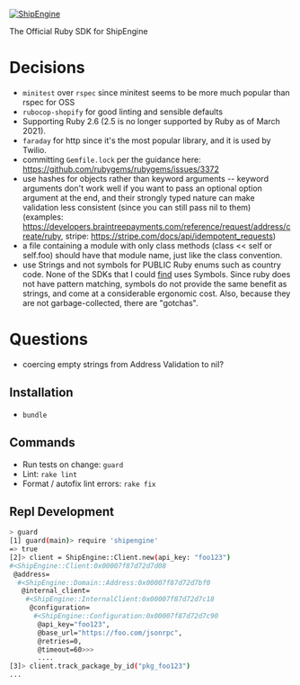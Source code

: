 [![ShipEngine](https://shipengine.github.io/img/shipengine-logo-wide.png)](https://shipengine.com)

The Official Ruby SDK for ShipEngine

# Decisions

- `minitest` over `rspec` since minitest seems to be more much popular than rspec for OSS
- `rubocop-shopify` for good linting and sensible defaults
- Supporting Ruby 2.6 (2.5 is no longer supported by Ruby as of March 2021).
- `faraday` for http since it's the most popular library, and it is used by Twilio.
- committing `Gemfile.lock` per the guidance here: https://github.com/rubygems/rubygems/issues/3372
- use hashes for objects rather than keyword arguments -- keyword arguments don't work well if you want to pass an optional option argument at the end, and their strongly typed nature can make validation less consistent (since you can still pass nil to them) (examples: https://developers.braintreepayments.com/reference/request/address/create/ruby, stripe: https://stripe.com/docs/api/idempotent_requests)
- a file containing a module with only class methods (class << self or self.foo) should have that module name, just like the class convention.
- use Strings and not symbols for PUBLIC Ruby enums such as country code. None of the SDKs that I could [find](https://docs.aws.amazon.com/sdk-for-ruby/v2/api/Aws/Route53/Types/GeoLocation.html) uses Symbols. Since ruby does not have pattern matching, symbols do not provide the same benefit as strings, and come at a considerable ergonomic cost. Also, because they are not garbage-collected, there are "gotchas".

# Questions

- coercing empty strings from Address Validation to nil?

## Installation

- `bundle`

## Commands

- Run tests on change: `guard`
- Lint: `rake lint`
- Format / autofix lint errors: `rake fix`

## Repl Development

```bash
> guard
[1] guard(main)> require 'shipengine'
=> true
[2]> client = ShipEngine::Client.new(api_key: "foo123")
#<ShipEngine::Client:0x00007f87d72d7d08
 @address=
  #<ShipEngine::Domain::Address:0x00007f87d72d7bf0
   @internal_client=
    #<ShipEngine::InternalClient:0x00007f87d72d7c18
     @configuration=
      #<ShipEngine::Configuration:0x00007f87d72d7c90
       @api_key="foo123",
       @base_url="https://foo.com/jsonrpc",
       @retries=0,
       @timeout=60>>>
       ....
[3]> client.track_package_by_id("pkg_foo123")
...
```
